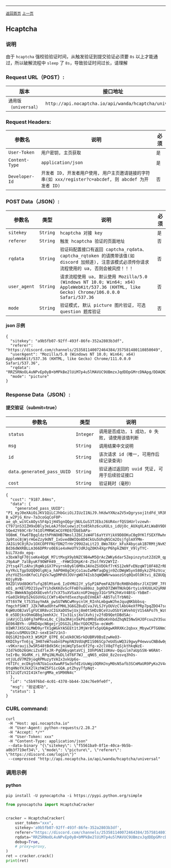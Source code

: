 ------
[`返回首页`](../README.md)    [`上一页`](incapsula.md)

## Hcaptcha

### 说明

  由于 `hcaptcha` 强校验验证时间，从触发验证到提交验证必须要 `8s` 以上才能通过，所以破解流程中 `sleep` 了 `8s`，导致验证时间过长，请理解

### Request URL（POST）:

| 版本               | 接口地址                                                    |
|------------------|---------------------------------------------------------|
| `通用版（universal）` | `http://api.nocaptcha.io/api/wanda/hcaptcha/universal` |

### Request Headers:

| 参数名            | 说明                 | 必须  |
|----------------|--------------------|-----|
| `User-Token`   | `用户密钥, 主页获取`       | `是` |
| `Content-Type` | `application/json` | `是` |
| `Developer-Id` | `开发者 ID, 开发者用户使用, 用户主页邀请链接的字符串(如 xxx/register?c=abcdef, 则 abcdef 为开发者 ID)`           | `否` |

### POST Data（JSON）:

| 参数名          | 类型        | 说明                                                                                                                                                             | 必须  |
|--------------|-----------|----------------------------------------------------------------------------------------------------------------------------------------------------------------|-----|
| `sitekey`    | `String`  | `hcaptcha 对接 key`                                                                                                                          | `是` |
| `referer`    | `String`  | `触发 hcaptcha 验证的页面地址`                                                                                         | `否` |
| `rqdata`     | `String`  | `验证码配置接口有返回 captcha_rqdata、captcha_rqtoken 的请携带该值(如 discord 加频道), 注意该模式必须传你请求流程使用的 ua, 否则会被风控！！！`                                                                                         | `否` |
| `user_agent` | `String`  | `请求流程使用 ua, 默认使用 Mozilla/5.0 (Windows NT 10.0; Win64; x64) AppleWebKit/537.36 (KHTML, like Gecko) Chrome/106.0.0.0 Safari/537.36`                        | `否` |
| `mode`       | `String`  | `验证模式, 默认 picture 图片验证, 可选 question 题库验证`                                                                                         | `否` |

#### json 示例

```
{
  "sitekey": "a9b5fb07-92ff-493f-86fe-352a2803b3df",
  "referer": "https://discord.com/channels/253581140072464384/357581480110850049",
  "userAgent": "Mozilla/5.0 (Windows NT 10.0; Win64; x64) AppleWebKit/537.36 (KHTML, like Gecko) Chrome/111.0.0.0 Safari/537.36",
  "rqdata": "RRZ5RNoOL4uNPvEp0yB+bMPkBe2lUiM7p4u5lMAVUC9UBmzxJqdDDpGMrcDNApg/DDAQNIIlwEn2dLr7dZMg32I2bi523ZRfkAKpKxxg1sqnVW0xR9Y9ZCcwv54EiHeEqQ+iipixAVozAb6LjtwzNm2H9L15iSN8QfVrcp0Z",
  "mode": "picture"
}
```

### Response Data（JSON）:

#### 提交验证（submit=true）

| 参数名            | 类型        | 说明                            |
|----------------|-----------|-------------------------------|
| `status`       | `Integer` | `调用是否成功, 1 成功, 0 失败, 请使用该值判断` |
| `msg`          | `String`  | `调用结果中文说明`                    |
| `id`           | `String`  | `该次请求 id（唯一, 可用作后续记录查询）`      |
| `data.generated_pass_UUID` | `String`  | `验证通过返回的 uuid 凭证, 可用于后续验证接口`    |
| `cost`         | `String`  | `验证耗时（毫秒）`                    |

```
{
  "cost": "9187.84ms",
  "data": {
    "generated_pass_UUID": "P1_eyJ0eXAiOiJKV1QiLCJhbGciOiJIUzI1NiJ9.hKdwYXNza2V5xQgrysoj1tdFd_VR3RIofSu3c6_GbvR06Vij1IQHe6xgiikPHQsrNZ0vlo68BcWRd2cR4jtM3QEUt-B_w2PjG_Knv-7a3coGqCoF0P-ae_qh_wiVCxAOys5F4p1jH45gnQQgrjNULGuS3TJEbzJ6UR4xrfQSSHUrlvzewh-CT971nS3IZH9xDBly3eLeAJfdoCuewjzCto85khz6cuXULs_idUjOc_AUXqXLAtLWaBV9DFbZ1TGIsfm5jMaCAm1E0AqA5aA0WjLOjpWGsJ73rFp5P27FxMWvKyv7X_PPs8hFQuWayPGNQLQQa1_rQxKbUNfGMbAz7C_R4Id8N3XpiTFgST9r9-5Qe42Y69Cr8r741OlPMRWCmCGYRE67DbEbAPa-VO8mK_fXw6TBgqldzthPhNOHB7NmslJZ6CJsW4Fl6aYtVYikX9D8OKuC0g9YKlfSEXfRwhnn5DB1X5fMkF0iVa95EI1jJNqM_Lwma-3p9toc8jWjrHGeZzy9dNT_IxGvedBWIQo8D4CkUu5UhqNSCm2OsjfglmXYMm-JAIGi9C0jRJv1OXCOPFFNzfDN2TrHr299U2aLit23_8Wo78Xr_kFuX4bycak1B7RMtjNvK5I6oUhKT3ERHDdQoyyI5PmPwjrNpr1yevETJjX5l_n76U5iDtxRTQ3fi3QnUgTMa6A4jcrKp6_9wVhfgou2qbKys9U6lonntmt6WUdUF4vJK_KiL9aOkdLf1ykzOWiV7f4hJXyeRmGfj-Bd36dWXRBLLm366DPRro0E6ie4xHeUTVJdRJqZ0Kh4XgrP6hpkZNOY_V9lyTYC-biL7Xzdo_epq-x3bxW7qF70jseKe4QgK_M7itMxgX9ybNZC9B4wM5QrAcZWKy6dar5Zepinzytut2Zd2R_qp-J9pAaP_7alByuKf9OWFH49__-FHWCDIKpKr4-Z5olfKV2WYIZ-2Ytsq47lzAhvjRqWkiGX7Pxyrnk0y6l6M0xJAVeZSVDOkf7rKS12eNfvENzqW710F48ZrRBbdYYJzqecuAkAjv59yXofcyjexJkqRS7ENr41v20N3wAyAGbHVTAWdUf_2S54V7kLJ31RMCi4hZLvo_DmF-kyYRcLTgp5UQQ9OlgNja_hAP0H8gCHjCo1auIwMWfaqDgjn9ZcDWgWSyn580ykzZF6zVcujbFN7HIGX5JDxAhEjXj7pf-zhzYUZ5sn8KfoCLFqVx7wgDMPdVJOVrgWO74Isb3qWQWNrwaaozGtq0QxOlOKtvi_8Z8UQp44S9HnlwIa9OKK_GDxGATuzH9aStwQi8j5JLYQ_w77dB_XsOPFRYc-KOjyRVB-9XZDlVUd8OKVTufq2BlMtan6_IzOYMU2JY_ySyP2APemFAZ6fBcRHBhOd0srJlXI5MF_7FPVjPFWca9rJFFyMFFbcmJkVHFxmm01jS_NfttGDkftiRWS5Qf7orG7uB2db-oD1_arKElPD21SywTYihdkKKdvScFFmD7oa80oz_bgKhD7ZWHTNUkQ6rtyis9XUULH2yRNPVXchJf35erfczcfCDlgpOdr9W-RCb-BWmkN3gQdX8Evehfz7cX75uXVSaXcnUP2mqgy31Gr5Pk2hKvV4BtG-YbBmT-rGa0Ik9Xp52kGSUVGLCCWfs4DeYd5xezhpuDIVmEAT-AB5TulTrbN02-XTt6V7W_t7535ayYmAk_pwSU7WNCwMnycnlH_RInhLmbgwWJheJquqNKbbbsq-fmgchfSHKT_JZk7WRadOhtwFMHL3G6GZ8uECvaJVLSJYyOUVzClAbU4eXfPRp7pqZDO47suOJHex44RqX7Crihob7BJUCJ32osm2BTNo1SfpiCkOhuZ6NocUR4MFua4aSRH5T11JElJh8tsjrmLp9lCv7Wyij8OvpAkLfZ-KqW0zOBJaVlgFUC8R8vzCIGXaDO5wjUxj8m0tSHDzBCeVzuOSbYiWVehUjV1S4APo7h_Wz0yo2e5nBWyn5dIfpYSa9Q7mUppON4inpiGJdb4Qi4_fmXKokGeTgAADgu-0_e5DDjksOhmGBbgJemhXJc_T1v31LsjXolXvhijv2fdD9QetDBdSAc-jnAVjCCLG0Fg7mPRnxL0c_Cj8a3R4jn5kP6z0MhEv0DoKnhbdZhqNI5NwSHJOFcuu2V3SuapT-AE064BYh--URKD4pcN6gejrjDSG2LiRbcYGOCMZSo-ecWeM-UIWR7JXSCGLMWD9yrTX1gWGkYA5EEt1tJMjWr8fx5pUQAgwKRRXKc2qbxx_MbywCPTG6Nm14mz_-Xqm1cuSMOUzIKJ-sexE1m7z1n3-OQS1R2tQvXt3_WSM2P_Q7PE_6CxUk0CNSrkDUBRV0BsEzwHeO3-KKDIhyrTn6jq_3H07eW7oabnSPmphN3VdUqMI1S06SCp7eUdSuWQ3i9gwyP4ewvuCNBdw0gz3t2QV0_hLFmAO0NLDdi7rACzYvMaDCMYrgCd2m1KHSRb1rfB76G_ckZa--v9Kxrauji3w5R548tBdk5KcjmiWqTp5ac6f2fg-x2clV8qTfqSjkthkqNzE-JId7kOb26GHciZsd7leJR-PgGNkyqmtaVCj_IOhPGNIiUKmv-Qquilm7aUpSSN-W6RAt-teIrBu_9GdRK_ri_RPq1NLMuDLldT6F7WJ__qN65_eGbU_8z2osvq3hOs-ntjULdV7MZ9joqRPMuzytVAIx3xkUp6o-r6TIFc_ecDkgtnN7Ua1uxXwwRFSw3ofdIzUuWgiOQRHJnyM0sN5afb3SCmMaUR9PyKo2V4cM5kK-OtqHNoYXJkX2lkzhWZ5FSicGQA.ptZhyyTfpNqt-ST12iQTzV2I41kTergMMa_eSM90N4c"
  },
  "id": "c5b976bd-4c01-4378-bb44-324c76e9fe0f",
  "msg": "验证成功",
  "status": 1
}
```

### CURL command:

```
curl 
 -H "Host: api.nocaptcha.io" 
 -H "User-Agent: python-requests/2.28.2" 
 -H "Accept: */*" 
 -H "User-Token: xxx" 
 -H "Content-Type: application/json" 
 --data-binary "{\"sitekey\": \"f5561ba9-8f1e-40ca-9b5b-a0b3f719ef34\", \"mode\": \"picture\", \"referer\": \"https://discord.com/login\"}" 
 --compressed "http://api.nocaptcha.io/api/wanda/hcaptcha/universal"
```

### 调用示例

#### python

```shell
pip install -U pynocaptcha -i https://pypi.python.org/simple
```

```python
from pynocaptcha import HcaptchaCracker


cracker = HcaptchaCracker(
    user_token="xxx",
    sitekey='a9b5fb07-92ff-493f-86fe-352a2803b3df',
    referer="https://discord.com/channels/253581140072464384/357581480110850049",
    rqdata="RRZ5RNoOL4uNPvEp0yB+bMPkBe2lUiM7p4u5lMAVUC9UBmzxJqdDDpGMrcDNApg/DDAQNIIlwEn2dLr7dZMg32I2bi523ZRfkAKpKxxg1sqnVW0xR9Y9ZCcwv54EiHeEqQ+iipixAVozAb6LjtwzNm2H9L15iSN8QfVrcp0Z",
    debug=True,
    # proxy=proxy,
)
ret = cracker.crack()
print(ret)
```
